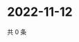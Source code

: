 # 2022-11-12

共 0 条

<!-- BEGIN WEIBO -->
<!-- 最后更新时间 Sat Nov 12 2022 16:21:05 GMT+0800 (China Standard Time) -->

<!-- END WEIBO -->
